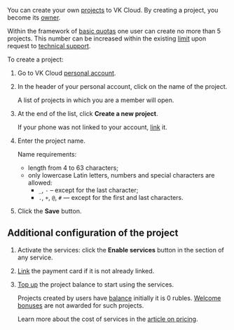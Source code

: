 You can create your own [projects](../../../concepts/projects) to VK Cloud. By creating a project, you become its [owner](../../../concepts/rolesandpermissions).

<info>

Within the framework of [basic quotas](../../../concepts/quotasandlimits) one user can create no more than 5 projects. This number can be increased within the existing [limit](../../../concepts/quotasandlimits) upon request to [technical support](/en/contacts).

</info>

To create a project:

1. Go to VK Cloud [personal account](https://msk.cloud.vk.com/app/en).

1. In the header of your personal account, click on the name of the project.

    A list of projects in which you are a member will open.

1. At the end of the list, click **Create a new project**.

    If your phone was not linked to your account, [link](../../../instructions/activation#linking_a_phone_number) it.

1. Enter the project name.

    Name requirements:

   - length from 4 to 63 characters;
   - only lowercase Latin letters, numbers and special characters are allowed:
      - `_`, `-` – except for the last character;
      - `.`, `+`, `@`, `#` — except for the first and last characters.

1. Click the **Save** button.

## Additional configuration of the project

1. Activate the services: click the **Enable services** button in the section of any service.

1. [Link](../../../instructions/activation#linking_a_bank_card) the payment card if it is not already linked.

1. [Top up](/en/additionals/billing/instructions/payment) the project balance to start using the services.

    Projects created by users have [balance](/en/additionals/billing/concepts/balance) initially it is 0 rubles. [Welcome bonuses](/en/additionals/billing/concepts/bonus) are not awarded for such projects.

   Learn more about the cost of services in the [article on pricing](../../../tariffication).
